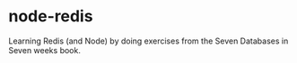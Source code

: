 node-redis
==========

Learning Redis (and Node) by doing exercises from the Seven Databases in Seven weeks book.